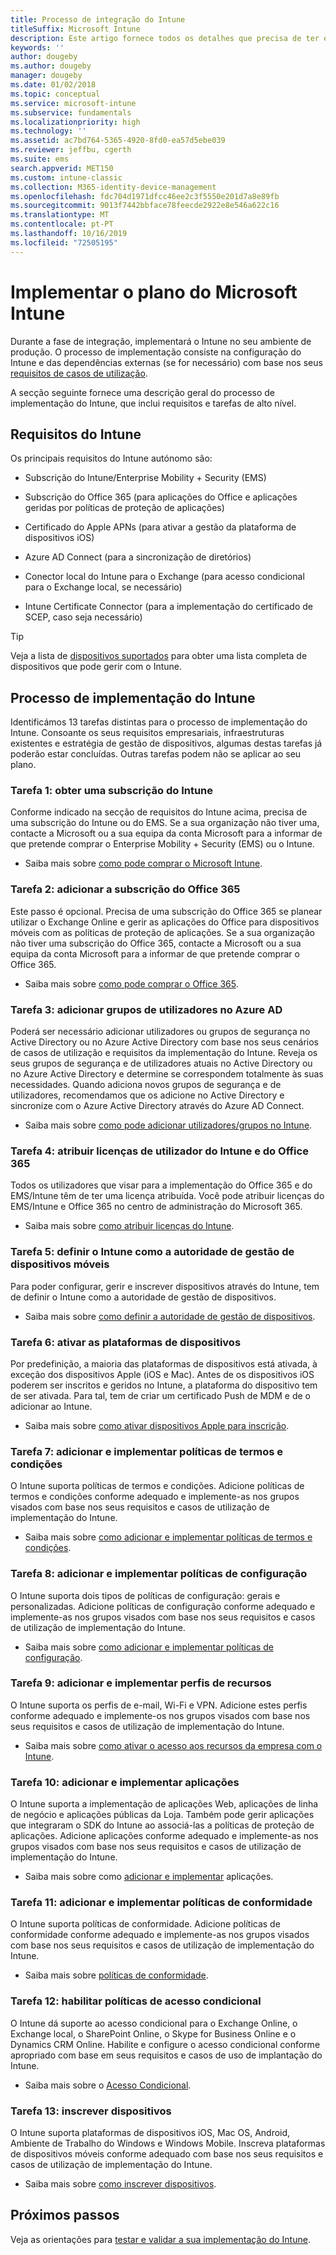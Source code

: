 ```yaml
---
title: Processo de integração do Intune
titleSuffix: Microsoft Intune
description: Este artigo fornece todos os detalhes que precisa de ter em consideração quando integrar a solução do Microsoft Intune apenas na cloud no seu ambiente.
keywords: ''
author: dougeby
ms.author: dougeby
manager: dougeby
ms.date: 01/02/2018
ms.topic: conceptual
ms.service: microsoft-intune
ms.subservice: fundamentals
ms.localizationpriority: high
ms.technology: ''
ms.assetid: ac7bd764-5365-4920-8fd0-ea57d5ebe039
ms.reviewer: jeffbu, cgerth
ms.suite: ems
search.appverid: MET150
ms.custom: intune-classic
ms.collection: M365-identity-device-management
ms.openlocfilehash: fdc704d1971dfcc46ee2c3f5550e201d7a8e89fb
ms.sourcegitcommit: 9013f7442bbface78feecde2922e8e546a622c16
ms.translationtype: MT
ms.contentlocale: pt-PT
ms.lasthandoff: 10/16/2019
ms.locfileid: "72505195"
---
```

# <a name="implement-your-microsoft-intune-plan"></a>Implementar o plano do Microsoft Intune

Durante a fase de integração, implementará o Intune no seu ambiente de produção. O processo de implementação consiste na configuração do Intune e das dependências externas (se for necessário) com base nos seus [requisitos de casos de utilização](planning-guide-requirements.md).

A secção seguinte fornece uma descrição geral do processo de implementação do Intune, que inclui requisitos e tarefas de alto nível.

## <a name="intune-requirements"></a>Requisitos do Intune

Os principais requisitos do Intune autónomo são:

- Subscrição do Intune/Enterprise Mobility + Security (EMS)

- Subscrição do Office 365 (para aplicações do Office e aplicações geridas por políticas de proteção de aplicações)

- Certificado do Apple APNs (para ativar a gestão da plataforma de dispositivos iOS)

- Azure AD Connect (para a sincronização de diretórios)

- Conector local do Intune para o Exchange (para acesso condicional para o Exchange local, se necessário)

- Intune Certificate Connector (para a implementação do certificado de SCEP, caso seja necessário)

>[!TIP]
> Veja a lista de [dispositivos suportados](supported-devices-browsers.md) para obter uma lista completa de dispositivos que pode gerir com o Intune.

## <a name="intune-implementation-process"></a>Processo de implementação do Intune

Identificámos 13 tarefas distintas para o processo de implementação do Intune. Consoante os seus requisitos empresariais, infraestruturas existentes e estratégia de gestão de dispositivos, algumas destas tarefas já poderão estar concluídas. Outras tarefas podem não se aplicar ao seu plano.

### <a name="task-1-get-an-intune-subscription"></a>Tarefa 1: obter uma subscrição do Intune

Conforme indicado na secção de requisitos do Intune acima, precisa de uma subscrição do Intune ou do EMS. Se a sua organização não tiver uma, contacte a Microsoft ou a sua equipa da conta Microsoft para a informar de que pretende comprar o Enterprise Mobility + Security (EMS) ou o Intune.

- Saiba mais sobre [como pode comprar o Microsoft Intune](https://www.microsoft.com/cloud-platform/microsoft-intune-pricing).

### <a name="task-2-add-office-365-subscription"></a>Tarefa 2: adicionar a subscrição do Office 365

Este passo é opcional. Precisa de uma subscrição do Office 365 se planear utilizar o Exchange Online e gerir as aplicações do Office para dispositivos móveis com as políticas de proteção de aplicações. Se a sua organização não tiver uma subscrição do Office 365, contacte a Microsoft ou a sua equipa da conta Microsoft para a informar de que pretende comprar o Office 365.

- Saiba mais sobre [como pode comprar o Office 365](https://products.office.com/business/compare-office-365-for-business-plans).

### <a name="task-3-add-users-groups-in-azure-ad"></a>Tarefa 3: adicionar grupos de utilizadores no Azure AD

Poderá ser necessário adicionar utilizadores ou grupos de segurança no Active Directory ou no Azure Active Directory com base nos seus cenários de casos de utilização e requisitos da implementação do Intune. Reveja os seus grupos de segurança e de utilizadores atuais no Active Directory ou no Azure Active Directory e determine se correspondem totalmente às suas necessidades. Quando adiciona novos grupos de segurança e de utilizadores, recomendamos que os adicione no Active Directory e sincronize com o Azure Active Directory através do Azure AD Connect.

- Saiba mais sobre [como pode adicionar utilizadores/grupos no Intune](users-add.md).
<!---why not send them to the AAD connect topic? Question out to Andre: https://docs.microsoft.com/azure/active-directory/connect/active-directory-aadconnect--->


### <a name="task-4-assign-intune-and-office-365-user-licenses"></a>Tarefa 4: atribuir licenças de utilizador do Intune e do Office 365

Todos os utilizadores que visar para a implementação do Office 365 e do EMS/Intune têm de ter uma licença atribuída. Você pode atribuir licenças do EMS/Intune e Office 365 no centro de administração do Microsoft 365.

- Saiba mais sobre [como atribuir licenças do Intune](licenses-assign.md).

### <a name="task-5-set-mobile-device-management-authority-to-intune"></a>Tarefa 5: definir o Intune como a autoridade de gestão de dispositivos móveis

Para poder configurar, gerir e inscrever dispositivos através do Intune, tem de definir o Intune como a autoridade de gestão de dispositivos.

- Saiba mais sobre [como definir a autoridade de gestão de dispositivos](mdm-authority-set.md).

### <a name="task-6-enable-device-platforms"></a>Tarefa 6: ativar as plataformas de dispositivos

Por predefinição, a maioria das plataformas de dispositivos está ativada, à exceção dos dispositivos Apple (iOS e Mac). Antes de os dispositivos iOS poderem ser inscritos e geridos no Intune, a plataforma do dispositivo tem de ser ativada. Para tal, tem de criar um certificado Push de MDM e de o adicionar ao Intune.

- Saiba mais sobre [como ativar dispositivos Apple para inscrição](../enrollment/apple-mdm-push-certificate-get.md).

### <a name="task-7-add-and-deploy-terms-and-conditions-policies"></a>Tarefa 7: adicionar e implementar políticas de termos e condições

O Intune suporta políticas de termos e condições. Adicione políticas de termos e condições conforme adequado e implemente-as nos grupos visados com base nos seus requisitos e casos de utilização de implementação do Intune.

- Saiba mais sobre [como adicionar e implementar políticas de termos e condições](../enrollment/terms-and-conditions-create.md).

### <a name="task-8-add-and-deploy-configuration-policies"></a>Tarefa 8: adicionar e implementar políticas de configuração

O Intune suporta dois tipos de políticas de configuração: gerais e personalizadas. Adicione políticas de configuração conforme adequado e implemente-as nos grupos visados com base nos seus requisitos e casos de utilização de implementação do Intune.

- Saiba mais sobre [como adicionar e implementar políticas de configuração](../configuration/device-profiles.md).

### <a name="task-9-add-and-deploy-resource-profiles"></a>Tarefa 9: adicionar e implementar perfis de recursos

O Intune suporta os perfis de e-mail, Wi-Fi e VPN. Adicione estes perfis conforme adequado e implemente-os nos grupos visados com base nos seus requisitos e casos de utilização de implementação do Intune.

- Saiba mais sobre [como ativar o acesso aos recursos da empresa com o Intune](../configuration/device-profiles.md).

### <a name="task-10-add-and-deploy-apps"></a>Tarefa 10: adicionar e implementar aplicações

O Intune suporta a implementação de aplicações Web, aplicações de linha de negócio e aplicações públicas da Loja. Também pode gerir aplicações que integraram o SDK do Intune ao associá-las a políticas de proteção de aplicações. Adicione aplicações conforme adequado e implemente-as nos grupos visados com base nos seus requisitos e casos de utilização de implementação do Intune.

- Saiba mais sobre como [adicionar e implementar](../apps/app-management.md) aplicações.

### <a name="task-11-add-and-deploy-compliance-policies"></a>Tarefa 11: adicionar e implementar políticas de conformidade

O Intune suporta políticas de conformidade. Adicione políticas de conformidade conforme adequado e implemente-as nos grupos visados com base nos seus requisitos e casos de utilização de implementação do Intune.

- Saiba mais sobre [políticas de conformidade](../protect/device-compliance-get-started.md).

### <a name="task-12-enable-conditional-access-policies"></a>Tarefa 12: habilitar políticas de acesso condicional

O Intune dá suporte ao acesso condicional para o Exchange Online, o Exchange local, o SharePoint Online, o Skype for Business Online e o Dynamics CRM Online. Habilite e configure o acesso condicional conforme apropriado com base em seus requisitos e casos de uso de implantação do Intune.

- Saiba mais sobre o [Acesso Condicional](../protect/conditional-access.md).

### <a name="task-13-enroll-devices"></a>Tarefa 13: inscrever dispositivos

O Intune suporta plataformas de dispositivos iOS, Mac OS, Android, Ambiente de Trabalho do Windows e Windows Mobile. Inscreva plataformas de dispositivos móveis conforme adequado com base nos seus requisitos e casos de utilização de implementação do Intune.

- Saiba mais sobre [como inscrever dispositivos](../enrollment/device-enrollment.md).


## <a name="next-steps"></a>Próximos passos
Veja as orientações para [testar e validar a sua implementação do Intune](planning-guide-test-validation.md).
